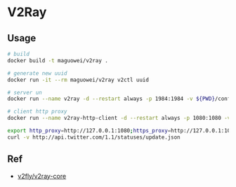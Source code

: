 # V2Ray

## Usage

```bash
# build
docker build -t maguowei/v2ray .

# generate new uuid
docker run -it --rm maguowei/v2ray v2ctl uuid

# server un
docker run --name v2ray -d --restart always -p 1984:1984 -v ${PWD}/config.json:/etc/v2ray/config.json maguowei/v2ray

# client http proxy
docker run --name v2ray-http-client -d --restart always -p 1080:1080 -v ${PWD}/client_http_config.json:/etc/v2ray/config.json maguowei/v2ray

export http_proxy=http://127.0.0.1:1080;https_proxy=http://127.0.0.1:1080
curl -v http://api.twitter.com/1.1/statuses/update.json
```

## Ref

- [v2fly/v2ray-core](https://github.com/v2fly/v2ray-core)
